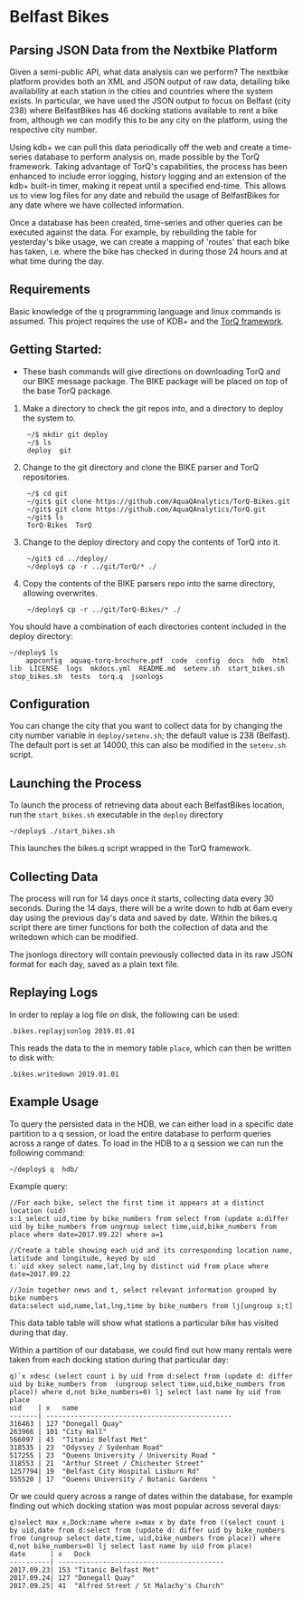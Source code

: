 # Belfast Bikes

## Parsing JSON Data from the Nextbike Platform

Given a semi-public API, what data analysis can we perform? The nextbike platform
provides both an XML and JSON output of raw data, detailing bike availability at
each station in the cities and countries where the system exists. In particular,
we have used the JSON output to focus on Belfast (city 238) where BelfastBikes
has 46 docking stations available to rent a bike from, although we can modify
this to be any city on the platform, using the respective city number.

Using kdb+ we can pull this data periodically off the web and create a time-series
database to perform analysis on, made possible by the TorQ framework. Taking
advantage of TorQ's capabilities, the process has been enhanced to include error
logging, history logging and an extension of the kdb+ built-in timer, making it
repeat until a specified end-time. This allows us to view log files
for any date and rebuild the usage of BelfastBikes for any date where we have
collected information.

Once a database has been created, time-series and other queries can be executed
against the data.  For example, by rebuilding the table for yesterday's bike
usage, we can create a mapping of 'routes' that each bike has taken, i.e. where
the bike has checked in during those 24 hours and at what time during the day.

## Requirements

Basic knowledge of the q programming language and linux commands is assumed.
This project requires the use of KDB+ and the [TorQ framework](https://github.com/AquaQAnalytics/TorQ).

## Getting Started:

- These bash commands will give directions on downloading TorQ and our BIKE message
  package. The BIKE package will be placed on top of the base TorQ package.
	
1. Make a directory to check the git repos into, and a directory to deploy the system to.

		~/$ mkdir git deploy
		~/$ ls
		deploy  git
	
2. Change to the git directory and clone the BIKE parser and TorQ repositories.

		~/$ cd git
		~/git$ git clone https://github.com/AquaQAnalytics/TorQ-Bikes.git
		~/git$ git clone https://github.com/AquaQAnalytics/TorQ.git
		~/git$ ls
		TorQ-Bikes  TorQ
	
3. Change to the deploy directory and copy the contents of TorQ into it.

		~/git$ cd ../deploy/
 		~/deploy$ cp -r ../git/TorQ/* ./
	
4. Copy the contents of the BIKE parsers repo into the same directory, allowing overwrites.

		~/deploy$ cp -r ../git/TorQ-Bikes/* ./

You should have a combination of each directories content included in the deploy directory:

	~/deploy$ ls
        appconfig  aquaq-torq-brochure.pdf  code  config  docs  hdb  html  lib  LICENSE  logs  mkdocs.yml  README.md  setenv.sh  start_bikes.sh  stop_bikes.sh  tests  torq.q  jsonlogs     
	
## Configuration

You can change the city that you want to collect data for by changing the city
number variable in `deploy/setenv.sh`; the default value is 238 (Belfast).
The default port is set at 14000, this can also be modified in the `setenv.sh` script.

## Launching the Process
To launch the process of retrieving data about each BelfastBikes location, run 
the `start_bikes.sh` executable in the `deploy` directory
```
~/deploy$ ./start_bikes.sh
```
This launches the bikes.q script wrapped in the TorQ framework.

## Collecting Data

The process will run for 14 days once it starts, collecting data every 30 seconds.
During the 14 days, there will be a write down to hdb at 6am every day using the 
previous day's data and saved by date. Within the bikes.q script there are timer 
functions for both the collection of data and the writedown which can be modified.

The jsonlogs directory will contain previously collected data in its raw JSON 
format for each day, saved as a plain text file. 

## Replaying Logs

In order to replay a log file on disk, the following can be used:
```
.bikes.replayjsonlog 2019.01.01
```
This reads the data to the in memory table `place`, which can then be written to
disk with:
```
.bikes.writedown 2019.01.01
```

## Example Usage

To query the persisted data in the HDB, we can either load in a specific date
partition to a q session, or load the entire database to perform queries across
a range of dates. To load in the HDB to a q session we can run the following command:
```
~/deploy$ q  hdb/
```
Example query:
```
//For each bike, select the first time it appears at a distinct location (uid)
s:1_select uid,time by bike_numbers from select from (update a:differ uid by bike_numbers from ungroup select time,uid,bike_numbers from place where date=2017.09.22) where a=1

//Create a table showing each uid and its corresponding location name, latitude and longitude, keyed by uid
t:`uid xkey select name,lat,lng by distinct uid from place where date=2017.09.22

//Join together news and t, select relevant information grouped by bike numbers
data:select uid,name,lat,lng,time by bike_numbers from lj[ungroup s;t]
```
This data table table will show what stations a particular bike has visited during that day.

Within a partition of our database, we could find out how many rentals were taken
from each docking station during that particular day:
```
q)`x xdesc (select count i by uid from d:select from (update d: differ uid by bike_numbers from  (ungroup select time,uid,bike_numbers from place)) where d,not bike_numbers=0) lj select last name by uid from place
uid    | x   name
-------| ----------------------------------------------
316463 | 127 "Donegall Quay"
263966 | 101 "City Hall"
566097 | 43  "Titanic Belfast Met"
318535 | 23  "Odyssey / Sydenham Road"
517255 | 23  "Queens University / University Road "
318553 | 21  "Arthur Street / Chichester Street"
1257794| 19  "Belfast City Hospital Lisburn Rd"
555520 | 17  "Queens University / Botanic Gardens "
```
Or we could query across a range of dates within the database, for example
finding out which docking station was most popular across several days:
```
q)select max x,Dock:name where x=max x by date from ((select count i by uid,date from d:select from (update d: differ uid by bike_numbers from (ungroup select date,time, uid,bike_numbers from place)) where d,not bike_numbers=0) lj select last name by uid from place)
date      | x   Dock
----------| -----------------------------------------
2017.09.23| 153 "Titanic Belfast Met"
2017.09.24| 127 "Donegall Quay"
2017.09.25| 41  "Alfred Street / St Malachy's Church"
```
